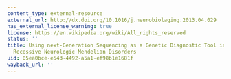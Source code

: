 ```yaml
---
content_type: external-resource
external_url: http://dx.doi.org/10.1016/j.neurobiolaging.2013.04.029
has_external_license_warning: true
license: https://en.wikipedia.org/wiki/All_rights_reserved
status: ''
title: Using next-Generation Sequencing as a Genetic Diagnostic Tool in Rare Autosomal
  Recessive Neurologic Mendelian Disorders
uid: 05ea0bce-e543-4492-a5a1-ef98b1e1681f
wayback_url: ''
---
```

